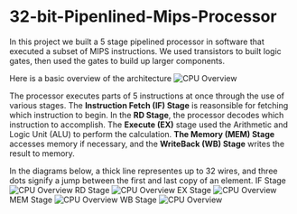 # 32-bit-Pipenlined-Mips-Processor
In this project we built a 5 stage pipelined processor in software that executed a subset of MIPS instructions. We used transistors to built logic gates, then used the gates to build up larger components. 

Here is a basic overview of the architecture
![CPU Overview](https://github.com/billpottle/32-bit-Pipenlined-Mips-Processor/blob/master/images/CPUOverview.jpg)

The processor executes parts of 5 instructions at once through the use of various stages. The **Instruction Fetch (IF) Stage** is reasonsible for fetching which instruction to begin. In the **RD Stage**, the processor decodes which instruction to accomplish.  The **Execute (EX)** stage used the Arithmetic and Logic Unit (ALU) to perform the calculation. **The Memory (MEM) Stage** accesses memory if necessary, and the **WriteBack (WB) Stage** writes the result to memory.  

In the diagrams below, a thick line representes up to 32 wires, and three dots signify a jump between the first and last copy of an element. 
IF Stage
![CPU Overview](https://github.com/billpottle/32-bit-Pipenlined-Mips-Processor/blob/master/images/IF.jpg)
RD Stage
![CPU Overview](https://github.com/billpottle/32-bit-Pipenlined-Mips-Processor/blob/master/images/RD.jpg)
EX Stage
![CPU Overview](https://github.com/billpottle/32-bit-Pipenlined-Mips-Processor/blob/master/images/EX.jpg)
MEM Stage
![CPU Overview](https://github.com/billpottle/32-bit-Pipenlined-Mips-Processor/blob/master/images/MEM.jpg)
WB Stage
![CPU Overview](https://github.com/billpottle/32-bit-Pipenlined-Mips-Processor/blob/master/images/WB.jpg)
